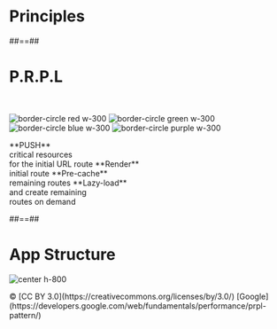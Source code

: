 <!-- .slide: class="transition-white sfeir-bg-blue" -->

# Principles

##==##

<!-- .slide: class="flex-row"-->

# P.R.P.L

<br>

![border-circle red w-300](./assets/images/PRPL/push.png)
![border-circle green w-300](./assets/images/PRPL/render.svg)
![border-circle blue w-300](./assets/images/PRPL/precache.png)
![border-circle purple w-300](./assets/images/PRPL/lazy.png)

<p>
<span class="center">**PUSH**<br/> critical resources<br/> for the initial URL route</span>
<span class="center">**Render**<br/> initial route</span>
<span class="center">**Pre-cache**<br/> remaining routes</span>
<span class="center">**Lazy-load**<br/> and create remaining <br/> routes on demand</span>
</p>

##==##

# App Structure

![center h-800](./assets/images/PRPL/app-build-components.png)

<p class="copyright">
© [CC BY 3.0](https://creativecommons.org/licenses/by/3.0/) [Google](https://developers.google.com/web/fundamentals/performance/prpl-pattern/)
</p>
